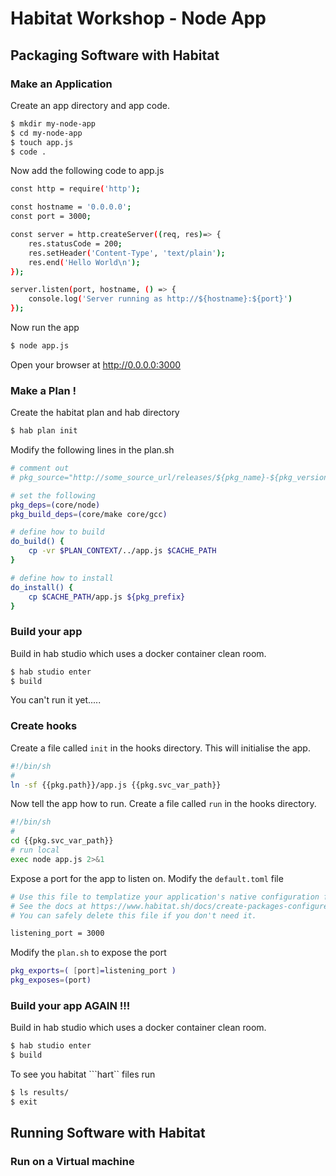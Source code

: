 # Habitat Workshop - Node App

## Packaging Software with Habitat

### Make an Application
Create an app directory and app code.
```bash
$ mkdir my-node-app
$ cd my-node-app
$ touch app.js
$ code .
```

Now add the following code to app.js
```bash
const http = require('http');

const hostname = '0.0.0.0';
const port = 3000;

const server = http.createServer((req, res)=> {
    res.statusCode = 200;
    res.setHeader('Content-Type', 'text/plain');
    res.end('Hello World\n');
});

server.listen(port, hostname, () => {
    console.log('Server running as http://${hostname}:${port}')
});
```

Now run the app
```bash
$ node app.js
```
Open your browser at http://0.0.0.0:3000

### Make a Plan !
Create the habitat plan and hab directory
```bash
$ hab plan init
```

Modify the following lines in the plan.sh
```bash
# comment out
# pkg_source="http://some_source_url/releases/${pkg_name}-${pkg_version}.tar.gz"

# set the following 
pkg_deps=(core/node)
pkg_build_deps=(core/make core/gcc)

# define how to build
do_build() {
    cp -vr $PLAN_CONTEXT/../app.js $CACHE_PATH
}

# define how to install
do_install() {
    cp $CACHE_PATH/app.js ${pkg_prefix}
}
```
### Build your app
Build in hab studio which uses a docker container clean room.

```bash
$ hab studio enter
$ build
```
You can't run it yet.....

### Create hooks
Create a file called ```init``` in the hooks directory.  This will initialise the app.
```bash
#!/bin/sh
#
ln -sf {{pkg.path}}/app.js {{pkg.svc_var_path}}
```

Now tell the app how to run.  Create a file called ```run``` in the hooks directory.
```bash
#!/bin/sh
#
cd {{pkg.svc_var_path}}
# run local
exec node app.js 2>&1
```

Expose a port for the app to listen on.
Modify the ```default.toml``` file
```bash
# Use this file to templatize your application's native configuration files.
# See the docs at https://www.habitat.sh/docs/create-packages-configure/.
# You can safely delete this file if you don't need it.

listening_port = 3000
```

Modify the ```plan.sh``` to expose the port
```bash
pkg_exports=( [port]=listening_port )
pkg_exposes=(port)
```
### Build your app AGAIN !!!
Build in hab studio which uses a docker container clean room.

```bash
$ hab studio enter
$ build
```
To see you habitat ```hart`` files run
```bash
$ ls results/
$ exit
```

## Running Software with Habitat

### Run on a Virtual machine






